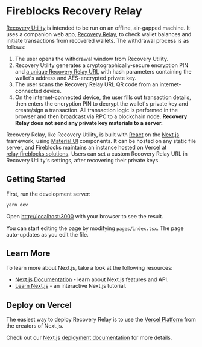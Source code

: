 # Fireblocks Recovery Relay

[Recovery Utility](../recovery-utility/) is intended to be run on an offline, air-gapped machine. It uses a companion web app, [Recovery Relay](./), to check wallet balances and initiate transactions from recovered wallets. The withdrawal process is as follows:

1. The user opens the withdrawal window from Recovery Utility.
2. Recovery Utility generates a cryptographically-secure encryption PIN and [a unique Recovery Relay URL](../app/renderer/lib/relayUrl.ts) with hash parameters containing the wallet's address and AES-encrypted private key.
3. The user scans the Recovery Relay URL QR code from an internet-connected device.
4. On the internet-connected device, the user fills out transaction details, then enters the encryption PIN to decrypt the wallet's private key and create/sign a transaction. All transaction logic is performed in the browser and then broadcast via RPC to a blockchain node. **Recovery Relay does not send any private key materials to a server.**

Recovery Relay, like Recovery Utility, is built with [React](https://reactjs.org/) on the [Next.js](https://nextjs.org/) framework, using [Material UI](https://mui.com/material-ui/getting-started/overview/) components. It can be hosted on any static file server, and Fireblocks maintains an instance hosted on Vercel at [relay.fireblocks.solutions](https://relay.fireblocks.solutions). Users can set a custom Recovery Relay URL in Recovery Utility's settings, after recovering their private keys.

## Getting Started

First, run the development server:

```bash
yarn dev
```

Open [http://localhost:3000](http://localhost:3000) with your browser to see the result.

You can start editing the page by modifying `pages/index.tsx`. The page auto-updates as you edit the file.

## Learn More

To learn more about Next.js, take a look at the following resources:

- [Next.js Documentation](https://nextjs.org/docs) - learn about Next.js features and API.
- [Learn Next.js](https://nextjs.org/learn) - an interactive Next.js tutorial.

## Deploy on Vercel

The easiest way to deploy Recovery Relay is to use the [Vercel Platform](https://vercel.com/new?utm_medium=default-template&filter=next.js&utm_source=create-next-app&utm_campaign=create-next-app-readme) from the creators of Next.js.

Check out our [Next.js deployment documentation](https://nextjs.org/docs/deployment) for more details.
